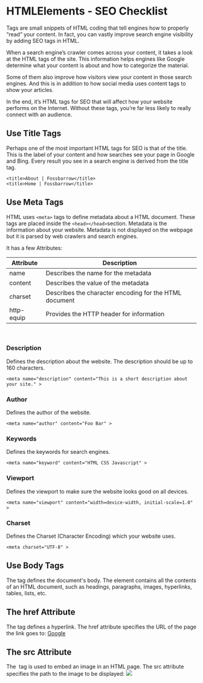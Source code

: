 # HTMLElements - SEO Checklist

Tags are small snippets of HTML coding that tell engines how to properly “read” your content. In fact, you can vastly improve search engine visibility by adding SEO tags in HTML.

When a search engine’s crawler comes across your content, it takes a look at the HTML tags of the site. This information helps engines like Google determine what your content is about and how to categorize the material.

Some of them also improve how visitors view your content in those search engines. And this is in addition to how social media uses content tags to show your articles.

In the end, it’s HTML tags for SEO that will affect how your website performs on the Internet. Without these tags, you’re far less likely to really connect with an audience.

## Use Title Tags

Perhaps one of the most important HTML tags for SEO is that of the title. This is the label of your content and how searches see your page in Google and Bing. Every result you see in a search engine is derived from the title tag.

```
<title>About | Fossbarrow</title>
<title>Home | Fossbarrow</title>
```

## Use Meta Tags

HTML uses `<meta>` tags to define metadata about a HTML document. These tags are placed inside the `<head></head>`section. Metadata is the information about your website. Metadata is not displayed on the webpage but it is parsed by web crawlers and search engines.

It has a few Attributes:

| Attribute  | Description                                            |
| ---------- | ------------------------------------------------------ |
| name       | Describes the name for the metadata                    |
| content    | Describes the value of the metadata                    |
| charset    | Describes the character encoding for the HTML document |
| http-equip | Provides the HTTP header for information               |

<br>

### Description

Defines the description about the website. The description should be up to 160 characters.

`<meta name="description" content="This is a short description about your site." >`

### Author

Defines the author of the website.

`<meta name="author" content="Foo Bar" >`

### Keywords

Defines the keywords for search engines.

`<meta name="keyword" content="HTML CSS Javascript" >`

### Viewport

Defines the viewport to make sure the website looks good on all devices.

`<meta name="viewport" content="width=device-width, initial-scale=1.0" >`

### Charset

Defines the Charset (Character Encoding) which your website uses.

`<meta charset="UTF-8" >`

## Use Body Tags

The <body> tag defines the document's body.
The <body> element contains all the contents of an HTML document, such as headings, paragraphs, images, hyperlinks, tables, lists, etc.

## The href Attribute

The <a> tag defines a hyperlink. The href attribute specifies the URL of the page the link goes to: <a href= www.Google.com>Google</a>

## The src Attribute

The <img> tag is used to embed an image in an HTML page. The src attribute specifies the path to the image to be displayed: <img src="Github_Logo.jpg">
